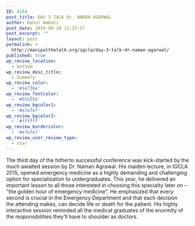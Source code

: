 ```yaml
---
ID: 4164
post_title: DAY 3 TALK Dr. NAMAN AGARWAL
author: Rahul Ambati
post_date: 2016-09-20 21:25:57
post_excerpt: ""
layout: post
permalink: >
  http://manipalthetalk.org/igcla/day-3-talk-dr-naman-agarwal/
published: true
wp_review_location:
  - bottom
wp_review_desc_title:
  - Summary
wp_review_color:
  - '#1e73be'
wp_review_fontcolor:
  - '#555555'
wp_review_bgcolor1:
  - '#e7e7e7'
wp_review_bgcolor2:
  - '#ffffff'
wp_review_bordercolor:
  - '#e7e7e7'
wp_review_user_review_type:
  - star
---
```

The third day of the hitherto successful conference was kick-started by the much awaited session by Dr. Naman Agrawal. His maiden lecture, in IGCLA 2015, opened emergency medicine as a highly demanding and challenging option for specialization to undergraduates. This year, he delivered an important lesson to all those interested in choosing this specialty later on – “the golden hour of emergency medicine”. He emphasized that every second is crucial in the Emergency Department and that each decision the attending makes, can decide life or death for the patient. His highly interactive session reminded all the medical graduates of the enormity of the responsibilities they’ll have to shoulder as doctors.